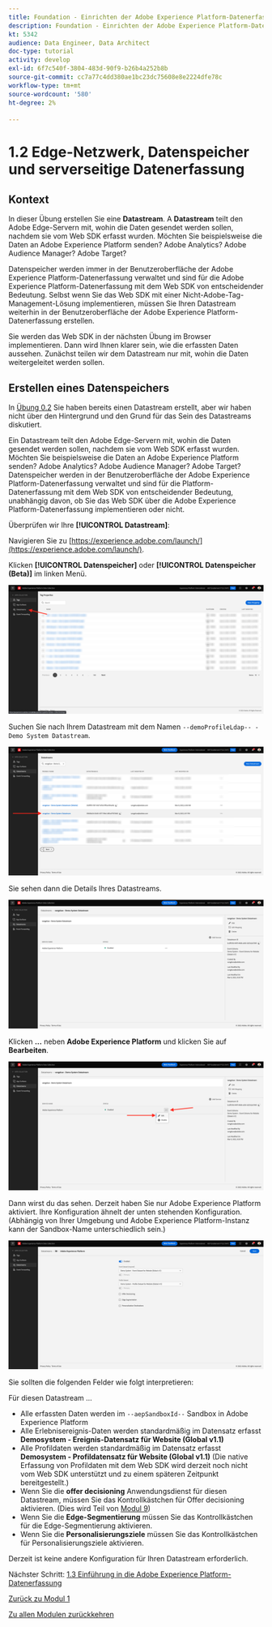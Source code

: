 ```yaml
---
title: Foundation - Einrichten der Adobe Experience Platform-Datenerfassung und der Web SDK-Erweiterung - Edge Network, Datastreams und serverseitige Datenerfassung
description: Foundation - Einrichten der Adobe Experience Platform-Datenerfassung und der Web SDK-Erweiterung - Edge Network, Datastreams und serverseitige Datenerfassung
kt: 5342
audience: Data Engineer, Data Architect
doc-type: tutorial
activity: develop
exl-id: 6f7c540f-3804-483d-90f9-b26b4a252b8b
source-git-commit: cc7a77c4dd380ae1bc23dc75608e8e2224dfe78c
workflow-type: tm+mt
source-wordcount: '580'
ht-degree: 2%

---
```


# 1.2 Edge-Netzwerk, Datenspeicher und serverseitige Datenerfassung

## Kontext

In dieser Übung erstellen Sie eine **Datastream**. A **Datastream** teilt den Adobe Edge-Servern mit, wohin die Daten gesendet werden sollen, nachdem sie vom Web SDK erfasst wurden. Möchten Sie beispielsweise die Daten an Adobe Experience Platform senden? Adobe Analytics? Adobe Audience Manager? Adobe Target?

Datenspeicher werden immer in der Benutzeroberfläche der Adobe Experience Platform-Datenerfassung verwaltet und sind für die Adobe Experience Platform-Datenerfassung mit dem Web SDK von entscheidender Bedeutung. Selbst wenn Sie das Web SDK mit einer Nicht-Adobe-Tag-Management-Lösung implementieren, müssen Sie Ihren Datastream weiterhin in der Benutzeroberfläche der Adobe Experience Platform-Datenerfassung erstellen.

Sie werden das Web SDK in der nächsten Übung im Browser implementieren. Dann wird Ihnen klarer sein, wie die erfassten Daten aussehen. Zunächst teilen wir dem Datastream nur mit, wohin die Daten weitergeleitet werden sollen.

## Erstellen eines Datenspeichers

In [Übung 0.2](./../module0/ex2.md) Sie haben bereits einen Datastream erstellt, aber wir haben nicht über den Hintergrund und den Grund für das Sein des Datastreams diskutiert.

Ein Datastream teilt den Adobe Edge-Servern mit, wohin die Daten gesendet werden sollen, nachdem sie vom Web SDK erfasst wurden. Möchten Sie beispielsweise die Daten an Adobe Experience Platform senden? Adobe Analytics? Adobe Audience Manager? Adobe Target? Datenspeicher werden in der Benutzeroberfläche der Adobe Experience Platform-Datenerfassung verwaltet und sind für die Platform-Datenerfassung mit dem Web SDK von entscheidender Bedeutung, unabhängig davon, ob Sie das Web SDK über die Adobe Experience Platform-Datenerfassung implementieren oder nicht.

Überprüfen wir Ihre **[!UICONTROL Datastream]**:

Navigieren Sie zu [https://experience.adobe.com/launch/](https://experience.adobe.com/launch/).

Klicken **[!UICONTROL Datenspeicher]** oder **[!UICONTROL Datenspeicher (Beta)]** im linken Menü.

![Klicken Sie im linken Navigationsbereich auf das Symbol Datastream .](./images/edgeconfig1.png)

Suchen Sie nach Ihrem Datastream mit dem Namen `--demoProfileLdap-- - Demo System Datastream`.

![Benennen Sie den Datastream und speichern Sie ihn.](./images/edgeconfig2.png)

Sie sehen dann die Details Ihres Datastreams.

![Benennen Sie den Datastream und speichern Sie ihn.](./images/edgecfg1.png)

Klicken **...** neben **Adobe Experience Platform** und klicken Sie auf **Bearbeiten**.

![Benennen Sie den Datastream und speichern Sie ihn.](./images/edgecfg1a.png)

Dann wirst du das sehen. Derzeit haben Sie nur Adobe Experience Platform aktiviert. Ihre Konfiguration ähnelt der unten stehenden Konfiguration. (Abhängig von Ihrer Umgebung und Adobe Experience Platform-Instanz kann der Sandbox-Name unterschiedlich sein.)

![Benennen Sie den Datastream und speichern Sie ihn.](./images/edgecfg2.png)

Sie sollten die folgenden Felder wie folgt interpretieren:

Für diesen Datastream ...

- Alle erfassten Daten werden im `--aepSandboxId--` Sandbox in Adobe Experience Platform
- Alle Erlebnisereignis-Daten werden standardmäßig im Datensatz erfasst **Demosystem - Ereignis-Datensatz für Website (Global v1.1)**
- Alle Profildaten werden standardmäßig im Datensatz erfasst **Demosystem - Profildatensatz für Website (Global v1.1)** (Die native Erfassung von Profildaten mit dem Web SDK wird derzeit noch nicht vom Web SDK unterstützt und zu einem späteren Zeitpunkt bereitgestellt.)
- Wenn Sie die **offer decisioning** Anwendungsdienst für diesen Datastream, müssen Sie das Kontrollkästchen für Offer decisioning aktivieren. (Dies wird Teil von [Modul 9](./../module9/offer-decisioning.md))
- Wenn Sie die **Edge-Segmentierung** müssen Sie das Kontrollkästchen für die Edge-Segmentierung aktivieren.
- Wenn Sie die **Personalisierungsziele** müssen Sie das Kontrollkästchen für Personalisierungsziele aktivieren.

Derzeit ist keine andere Konfiguration für Ihren Datastream erforderlich.

Nächster Schritt: [1.3 Einführung in die Adobe Experience Platform-Datenerfassung](./ex3.md)

[Zurück zu Modul 1](./data-ingestion-launch-web-sdk.md)

[Zu allen Modulen zurückkehren](./../../overview.md)
